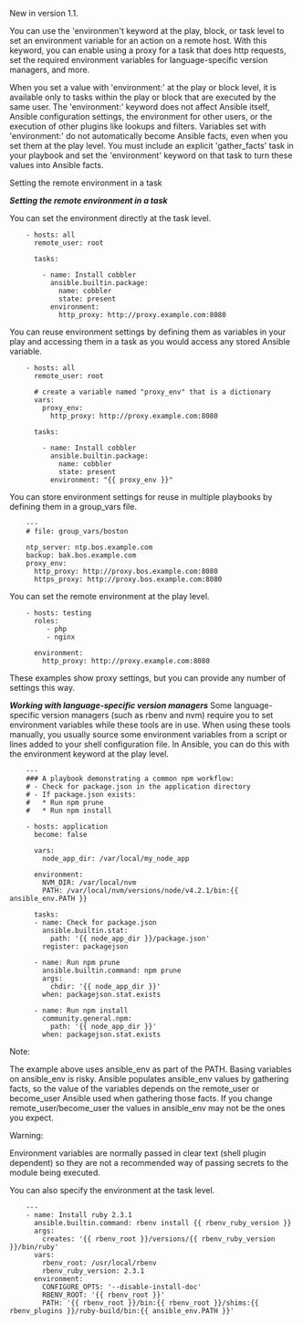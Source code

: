 <!--Setting the remote environment-->
New in version 1.1.

You can use the 'environmen't keyword at the play, block, or task level to set an environment variable for an action on a remote host. 
With this keyword, you can enable using a proxy for a task that does http requests, set the required environment variables for language-specific version managers, and more.

When you set a value with 'environment:' at the play or block level, it is available only to tasks within the play or block that are executed by the same user. 
The 'environment:' keyword does not affect Ansible itself, Ansible configuration settings, the environment for other users, or the execution of other plugins like lookups and filters. 
Variables set with 'environment:' do not automatically become Ansible facts, even when you set them at the play level. You must include an explicit 'gather_facts' task in your playbook 
and set the 'environment' keyword on that task to turn these values into Ansible facts.

Setting the remote environment in a task

***Setting the remote environment in a task***

You can set the environment directly at the task level.

        - hosts: all
          remote_user: root
        
          tasks:
        
            - name: Install cobbler
              ansible.builtin.package:
                name: cobbler
                state: present
              environment:
                http_proxy: http://proxy.example.com:8080
        
You can reuse environment settings by defining them as variables in your play and accessing them in a task as you would access any stored Ansible variable.

        - hosts: all
          remote_user: root
        
          # create a variable named "proxy_env" that is a dictionary
          vars:
            proxy_env:
              http_proxy: http://proxy.example.com:8080
        
          tasks:
        
            - name: Install cobbler
              ansible.builtin.package:
                name: cobbler
                state: present
              environment: "{{ proxy_env }}"

You can store environment settings for reuse in multiple playbooks by defining them in a group_vars file.

        ---
        # file: group_vars/boston
        
        ntp_server: ntp.bos.example.com
        backup: bak.bos.example.com
        proxy_env:
          http_proxy: http://proxy.bos.example.com:8080
          https_proxy: http://proxy.bos.example.com:8080
          
You can set the remote environment at the play level.

        - hosts: testing
          roles:
             - php
             - nginx
        
          environment:
            http_proxy: http://proxy.example.com:8080
    
These examples show proxy settings, but you can provide any number of settings this way.

***Working with language-specific version managers***
Some language-specific version managers (such as rbenv and nvm) require you to set environment variables while these tools are in use. 
When using these tools manually, you usually source some environment variables from a script or lines added to your shell configuration file. 
In Ansible, you can do this with the environment keyword at the play level.

        ---
        ### A playbook demonstrating a common npm workflow:
        # - Check for package.json in the application directory
        # - If package.json exists:
        #   * Run npm prune
        #   * Run npm install
        
        - hosts: application
          become: false
        
          vars:
            node_app_dir: /var/local/my_node_app
        
          environment:
            NVM_DIR: /var/local/nvm
            PATH: /var/local/nvm/versions/node/v4.2.1/bin:{{ ansible_env.PATH }}
        
          tasks:
          - name: Check for package.json
            ansible.builtin.stat:
              path: '{{ node_app_dir }}/package.json'
            register: packagejson
        
          - name: Run npm prune
            ansible.builtin.command: npm prune
            args:
              chdir: '{{ node_app_dir }}'
            when: packagejson.stat.exists
        
          - name: Run npm install
            community.general.npm:
              path: '{{ node_app_dir }}'
            when: packagejson.stat.exists
            
Note:

The example above uses ansible_env as part of the PATH. Basing variables on ansible_env is risky. 
Ansible populates ansible_env values by gathering facts, so the value of the variables depends on the remote_user or become_user Ansible used when gathering those facts. 
If you change remote_user/become_user the values in ansible_env may not be the ones you expect.

Warning:

Environment variables are normally passed in clear text (shell plugin dependent) so they are not a recommended way of passing secrets to the module being executed.      

You can also specify the environment at the task level.

        ---
        - name: Install ruby 2.3.1
          ansible.builtin.command: rbenv install {{ rbenv_ruby_version }}
          args:
            creates: '{{ rbenv_root }}/versions/{{ rbenv_ruby_version }}/bin/ruby'
          vars:
            rbenv_root: /usr/local/rbenv
            rbenv_ruby_version: 2.3.1
          environment:
            CONFIGURE_OPTS: '--disable-install-doc'
            RBENV_ROOT: '{{ rbenv_root }}'
            PATH: '{{ rbenv_root }}/bin:{{ rbenv_root }}/shims:{{ rbenv_plugins }}/ruby-build/bin:{{ ansible_env.PATH }}'